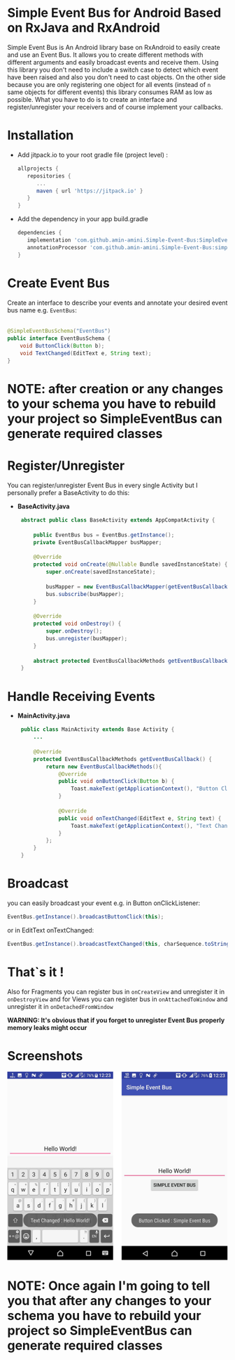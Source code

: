 
# Simple Event Bus for Android Based on RxJava and RxAndroid

Simple Event Bus is An Android library base on RxAndroid to easily create and use an Event Bus.
It allows you to create different methods with different arguments and easily broadcast events and receive them. Using this library you don't need to include a switch case to detect which event have been raised and also you don't need to cast objects. On the other side because you are only registering one object for all events (instead of `n` same objects for different events) this library consumes RAM as low as possible. What you have to do is to create an interface and register/unregister your receivers and of course implement your callbacks.

# Installation
* Add jitpack.io to your root gradle file (project level) :
   ```gradle
  allprojects {
      repositories {
         ...
         maven { url 'https://jitpack.io' }
      }
   }
   ```

* Add the dependency in your app build.gradle
   ```gradle
  dependencies {
      implementation 'com.github.amin-amini.Simple-Event-Bus:SimpleEventBusSchema:1.0.3'
      annotationProcessor 'com.github.amin-amini.Simple-Event-Bus:simpleeventbus:1.0.3'
  }
   ```

# Create Event Bus
Create an interface to describe your events and annotate your desired event bus name e.g. `EventBus`:
```java

@SimpleEventBusSchema("EventBus")
public interface EventBusSchema {
    void ButtonClick(Button b);
    void TextChanged(EditText e, String text);
}

```

# <b>NOTE: after creation or any changes to your schema you have to rebuild your project so SimpleEventBus can generate required classes</b>


# Register/Unregister
You can register/unregister Event Bus in every single Activity but I personally prefer a BaseActivity to do this:

* **BaseActivity.java**

   ```java
    abstract public class BaseActivity extends AppCompatActivity {

        public EventBus bus = EventBus.getInstance();
        private EventBusCallbackMapper busMapper;

        @Override
        protected void onCreate(@Nullable Bundle savedInstanceState) {
            super.onCreate(savedInstanceState);

            busMapper = new EventBusCallbackMapper(getEventBusCallback());
            bus.subscribe(busMapper);
        }

        @Override
        protected void onDestroy() {
            super.onDestroy();
            bus.unregister(busMapper);
        }

        abstract protected EventBusCallbackMethods getEventBusCallback();
    }
   ```
# Handle Receiving Events

* **MainActivity.java**

   ```java
    public class MainActivity extends Base Activity {
        ...

        @Override
        protected EventBusCallbackMethods getEventBusCallback() {
            return new EventBusCallbackMethods(){
                @Override
                public void onButtonClick(Button b) {
                    Toast.makeText(getApplicationContext(), "Button Clicked : " + b.getText(), Toast.LENGTH_SHORT).show();
                }

                @Override
                public void onTextChanged(EditText e, String text) {
                    Toast.makeText(getApplicationContext(), "Text Changed : " + text, Toast.LENGTH_SHORT).show();
                }
            };
        }
    }
   ```

# Broadcast
you can easily broadcast your event e.g. in Button onClickListener:

```java
EventBus.getInstance().broadcastButtonClick(this);
```
or in EditText onTextChanged:

```java
EventBus.getInstance().broadcastTextChanged(this, charSequence.toString());
```

# That`s it !
Also for Fragments you can register bus in `onCreateView` and unregister it in `onDestroyView` and for Views you can register bus in `onAttachedToWindow` and unregister it in `onDetachedFromWindow`

<b>WARNING: It's obvious that if you forget to unregister Event Bus properly memory leaks might occur</b>

# Screenshots
![Screenshot 1](https://raw.githubusercontent.com/amin-amini/Simple-Event-Bus/master/images/img.jpg)



# <b>NOTE: Once again I'm going to tell you that after any changes to your schema you have to rebuild your project so SimpleEventBus can generate required classes</b>
